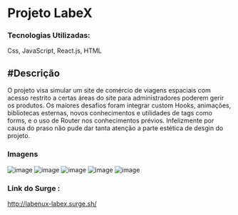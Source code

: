 # Projeto LabeX

### Tecnologias Utilizadas:
Css, JavaScript, React.js, HTML

## #Descrição

O projeto visa simular um site de comércio de viagens espaciais com acesso restrito a certas áreas do site para administradores poderem gerir os produtos.
Os maiores desafios foram integrar custom Hooks, animações, bibliotecas esternas, novos conhecimentos e utilidades de tags como forms, e o uso de Router nos conhecimentos prévios.
Infelizmente por causa do praso não pude dar tanta atenção a parte estética de desgin do 
projeto.

### Imagens
![image](https://user-images.githubusercontent.com/104742734/179449789-4208408e-801e-4d4a-bb2d-35f36770bd75.png)
![image](https://user-images.githubusercontent.com/104742734/179449769-b04803b6-2ecb-4337-af92-b5163732fec6.png)
![image](https://user-images.githubusercontent.com/104742734/179449993-3787eac6-00b2-41bb-b30e-fd54139b9f8e.png)
![image](https://user-images.githubusercontent.com/104742734/179450051-98934d99-e67f-4652-bfc5-bdea3fea647e.png)
![image](https://user-images.githubusercontent.com/104742734/179450104-5d78d1b3-8bf8-4d24-a7a0-4ebd470a679c.png)

### Link do Surge :
http://labenux-labex.surge.sh/
